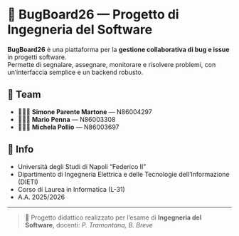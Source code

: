 # 🐞 BugBoard26 — Progetto di Ingegneria del Software
**BugBoard26** è una piattaforma per la **gestione collaborativa di bug e issue** in progetti software.  
Permette di segnalare, assegnare, monitorare e risolvere problemi, con un’interfaccia semplice e un backend robusto.

## 👥 Team
- 🧑🏻‍💻 **Simone Parente Martone** — N86004297  
- 👨🏻‍💻 **Mario Penna** — N86003308  
- 👩🏼‍💻 **Michela Pollio** — N86003697  

## 🏫 Info
- Università degli Studi di Napoli “Federico II”  
- Dipartimento di Ingegneria Elettrica e delle Tecnologie dell’Informazione (DIETI)  
- Corso di Laurea in Informatica (L-31)  
- A.A. 2025/2026  

---

> 📘 Progetto didattico realizzato per l’esame di **Ingegneria del Software**, docenti: *P. Tramontana, B. Breve*